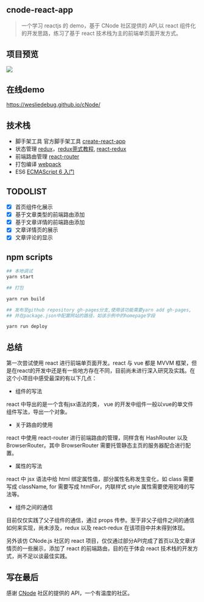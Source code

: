 ## cnode-react-app

> 一个学习  reactjs 的 demo，基于 CNode 社区提供的 API,以 react 组件化的开发思路，练习了基于 react 技术栈为主的前端单页面开发方式。

## 项目预览
![](https://raw.githubusercontent.com/monster1935/cnode-react-app/master/public/cnodejs-react.png)

## 在线demo
https://wesliedebug.github.io/cNode/

## 技术栈

- 脚手架工具
  官方脚手架工具 [create-react-app](https://github.com/facebookincubator/create-react-app)
- 状态管理
  [redux](https://redux.js.org/)，[redux莞式教程](https://github.com/kenberkeley/redux-simple-tutorial), [react-redux](https://github.com/reactjs/react-redux)
- 前端路由管理
  [react-router](https://reacttraining.com/react-router/web/guides/quick-start/installation)
- 打包编译
  [webpack](https://doc.webpack-china.org/)
- ES6
  [ECMAScript 6 入门](http://es6.ruanyifeng.com/)

## TODOLIST

- [x] 首页组件化展示
- [x] 基于文章类型的前端路由添加
- [x] 基于文章详情的前端路由添加
- [x] 文章详情页的展示
- [x] 文章评论的显示

## npm scripts

```bash
## 本地调试
yarn start

## 打包

yarn run build

## 发布至github repository gh-pages分支,使用该功能需要yarn add gh-pages,
## 并在package.json中配置网站的路径，如该示例中的homepage字段

yarn run deploy

```
## 总结

第一次尝试使用 react 进行前端单页面开发。react 与 vue 都是 MVVM 框架，但是在react的开发中还是有一些地方存在不同，目前尚未进行深入研究及实践。在这个小项目中感受最深的有以下几点：

- 组件的写法

react 中导出的是一个含有jsx语法的类， vue 的开发中组件一般以vue的单文件组件写法，导出一个对象。
- 关于路由的使用

react 中使用 react-router 进行前端路由的管理，同样含有 HashRouter 以及 BrowserRouter。其中 BrowserRouter 需要托管静态主页的服务器配合进行配置。

- 属性的写法

react 中 jsx 语法中给 html 绑定属性值，部分属性名称发生变化，如 class 需要写成 className, for 需要写成 htmlFor，内联样式 style 属性需要使用驼峰的写法等。

- 组件之间的通信

目前仅仅实践了父子组件的通信，通过 props 传参。至于非父子组件之间的通信如何来实现，尚未涉及，redux 以及 react-redux 在该项目中并未得到体现。

另外该仿 CNode.js 社区的 react 项目，仅仅通过部分API完成了首页以及文章详情页的一些展示，添加了 react 的前端路由，目的在于体会 react 技术栈的开发方式，尚不足以谈最佳实践。

## 写在最后

感谢 [CNode](https://cnodejs.org/) 社区的提供的 API，一个有温度的社区。
